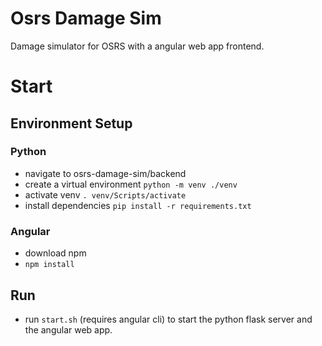 # Osrs Damage Sim
Damage simulator for OSRS with a angular web app frontend.

# Start

## Environment Setup
### Python
- navigate to osrs-damage-sim/backend
- create a virtual environment `python -m venv ./venv`
- activate venv `. venv/Scripts/activate`
- install dependencies `pip install -r requirements.txt`

### Angular
- download npm
- `npm install`

## Run
- run `start.sh` (requires angular cli) to start the python flask server and the angular web app.
